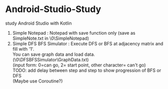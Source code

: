 # Android-Studio-Study
study Android Studio with Kotlin

1. Simple Notepad : Notepad with save function only (save as SimpleNote.txt in \0\SimpleNotepad)
2. Simple DFS BFS Simulator : Execute DFS or BFS at adjacency matrix and fill with '1'.  
                              You can save graph data and load data.(\0\DFSBFSSimulator\GraphData.txt)  
                             (input form: 0=can go, 2= start point, other character= can't go)  
                              TODO: add delay between step and step to show progression of BFS or DFS  
                                    (Maybe use Coroutine?)  
